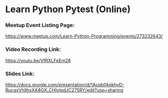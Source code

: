 # Learn Python Pytest (Online)

### Meetup Event Listing Page:
https://www.meetup.com/Learn-Python-Programming/events/273232643/

### Video Recording Link:
https://youtu.be/VfRXLFeEm28

### Slides Link:
https://docs.google.com/presentation/d/1Acpb0kqkhyD-RucgxVhlIhxXA4GX_CHIvIpdJC275RY/edit?usp=sharing
